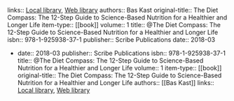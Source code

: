 links:: [Local library](zotero://select/library/items/3DI685ZR), [Web library](https://www.zotero.org/users/9751538/items/3DI685ZR)
authors:: Bas Kast
original-title:: The Diet Compass: The 12-Step Guide to Science-Based Nutrition for a Healthier and Longer Life
item-type:: [[book]]
volume:: 1
title:: @The Diet Compass: The 12-Step Guide to Science-Based Nutrition for a Healthier and Longer Life
isbn:: 978-1-925938-37-1
publisher:: Scribe Publications
date:: 2018-03

- date:: 2018-03
  publisher:: Scribe Publications
  isbn:: 978-1-925938-37-1
  title:: @The Diet Compass: The 12-Step Guide to Science-Based Nutrition for a Healthier and Longer Life
  volume:: 1
  item-type:: [[book]]
  original-title:: The Diet Compass: The 12-Step Guide to Science-Based Nutrition for a Healthier and Longer Life
  authors:: [[Bas Kast]]
  links:: [Local library](zotero://select/library/items/3DI685ZR), [Web library](https://www.zotero.org/users/9751538/items/3DI685ZR)